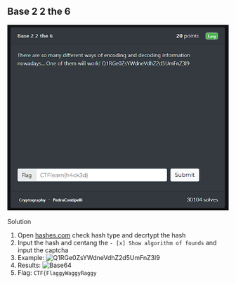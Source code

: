 ## Base 2 2 the 6

![Base 2 2 the 6 - Cryptography](https://github.com/raxh918/CTF/blob/main/ctflearn.com/Base%202%202%20the%206/image.png)

 Solution

1. Open [hashes.com](https://hashes.com/en/decrypt/hash) check hash type and decrtypt the hash
2. Input the hash and centang the ```- [x] Show algorithm of founds```  and input the captcha
3. Example:
![Q1RGe0ZsYWdneVdhZ2d5UmFnZ3l9](https://github.com/raxh918/CTF/blob/main/ctflearn.com/Base%202%202%20the%206/)
4. Results: 
![Base64](https://github.com/raxh918/CTF/blob/main/ctflearn.com/Base%202%202%20the%206/)
5. Flag: ```CTF{FlaggyWaggyRaggy```